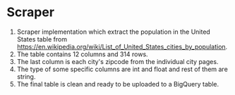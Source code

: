 # Scraper
1. Scraper implementation which extract the population in the United States table from https://en.wikipedia.org/wiki/List_of_United_States_cities_by_population.
2. The table contains 12 columns and 314 rows. 
3. The last column is each city's zipcode from the individual city pages.
4. The type of some specific columns are int and float and rest of them are string.
5. The final table is clean and ready to be uploaded to a BigQuery table. 
